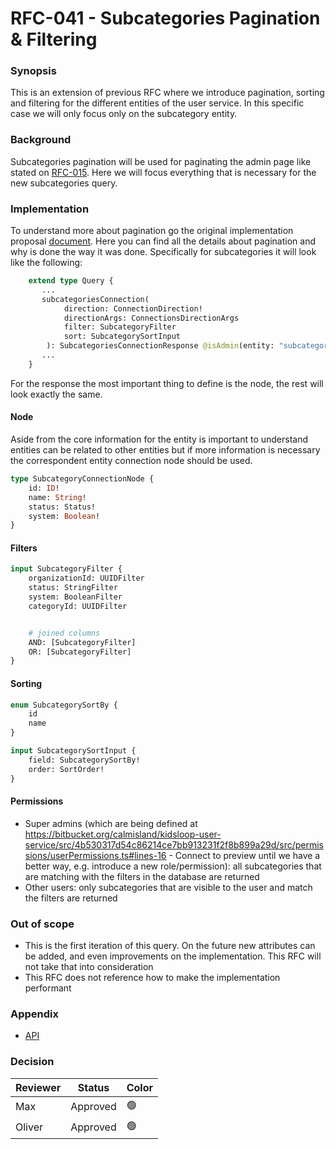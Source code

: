 # RFC-041 - Subcategories Pagination & Filtering

### Synopsis

This is an extension of previous RFC where we introduce pagination, sorting and filtering for the different
entities of the user service. In this specific case we will only focus only on the subcategory entity.

### Background

Subcategories pagination will be used for paginating the admin page like stated on [RFC-015](https://calmisland.atlassian.net/l/c/mG0HWucL). Here we will focus everything that is necessary for the new subcategories query.

### Implementation

To understand more about pagination go the original implementation proposal [document](https://calmisland.atlassian.net/l/c/tB1bg4Yo). Here you can find all the details about pagination and why is done the way it was done.
Specifically for subcategories it will look like the following:

```graphql
    extend type Query {
       ...
       subcategoriesConnection(
            direction: ConnectionDirection!
            directionArgs: ConnectionsDirectionArgs
            filter: SubcategoryFilter
            sort: SubcategorySortInput
        ): SubcategoriesConnectionResponse @isAdmin(entity: "subcategory")
       ...
    }
```

For the response the most important thing to define is the node, the rest will look exactly the same.

#### Node

Aside from the core information for the entity is important to understand entities can be related to other
entities but if more information is necessary the correspondent entity connection node should be used.

```graphql
type SubcategoryConnectionNode {
    id: ID!
    name: String!
    status: Status!
    system: Boolean!
}
```

#### Filters

```graphql
input SubcategoryFilter {
    organizationId: UUIDFilter
    status: StringFilter
    system: BooleanFilter
    categoryId: UUIDFilter


    # joined columns
    AND: [SubcategoryFilter]
    OR: [SubcategoryFilter]
}
```

#### Sorting

```graphql
enum SubcategorySortBy {
    id
    name
}

input SubcategorySortInput {
    field: SubcategorySortBy!
    order: SortOrder!
}
```

#### Permissions

- Super admins (which are being defined at https://bitbucket.org/calmisland/kidsloop-user-service/src/4b530317d54c86214ce7bb913231f2f8b899a29d/src/permissions/userPermissions.ts#lines-16 - Connect to preview until we have a better way, e.g. introduce a new role/permission): all subcategories that are matching with the filters in the database are returned
- Other users: only subcategories that are visible to the user and match the filters are returned

### Out of scope
- This is the first iteration of this query. On the future new attributes can be added, and even improvements on
the implementation. This RFC will not take that into consideration
- This RFC does not reference how to make the implementation performant

### Appendix
- [API](https://api.alpha.kidsloop.net/user/)

### Decision

|     Reviewer     |  Status  | Color |
|------------------|----------|-------|
| Max              | Approved | 🟢    |
| Oliver           | Approved | 🟢    |


